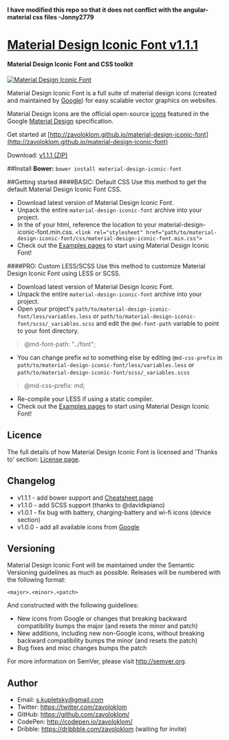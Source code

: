 #### I have modified this repo so that it does not conflict with the angular-material css files -Jonny2779

# [Material Design Iconic Font v1.1.1](http://zavoloklom.github.io/material-design-iconic-font)
#### Material Design Iconic Font and CSS toolkit

[![Material Design Iconic Font](http://zavoloklom.github.io/material-design-iconic-font/images/Material-Design-Iconic-Font.png)](http://zavoloklom.github.io/material-design-iconic-font/)

Material Design Iconic Font is a full suite of material design icons (created and maintained by [Google](https://github.com/google/material-design-icons)) for easy scalable vector graphics on websites.

Material Design Icons are the official open-source [icons](http://www.google.com/design/spec/resources/sticker-sheets.html#sticker-sheets-components) featured in the Google [Material Design](http://www.google.com/design/spec) specification.

Get started at [http://zavoloklom.github.io/material-design-iconic-font](http://zavoloklom.github.io/material-design-iconic-font)

Download: [v1.1.1 (ZIP)](https://github.com/zavoloklom/material-design-iconic-font/releases/download/v1.1.1/material-design-iconic-font.zip)

##Install
**Bower:**       `bower install material-design-iconic-font`

##Getting started
####BASIC: Default CSS
Use this method to get the default Material Design Iconic Font CSS.
- Download latest version of Material Design Iconic Font.
- Unpack the entire `material-design-iconic-font` archive into your project.
- In the <head> of your html, reference the location to your material-design-iconic-font.min.css.
`<link rel="stylesheet" href="path/to/material-design-iconic-font/css/material-design-iconic-font.min.css">`
- Check out the [Examples pages](http://zavoloklom.github.io/material-design-iconic-font/examples.html) to start using Material Design Iconic Font!

####PRO: Custom LESS/SCSS
Use this method to customize Material Design Iconic Font using LESS or SCSS.
- Download latest version of Material Design Iconic Font.
- Unpack the entire `material-design-iconic-font` archive into your project.
- Open your project's `path/to/material-design-iconic-font/less/variables.less` or `path/to/material-design-iconic-font/scss/_variables.scss` and edit the `@md-font-path` variable to point to your font directory.

> @md-font-path:   "../font";

- You can change prefix `md` to something else by editing `@md-css-prefix` in `path/to/material-design-iconic-font/less/variables.less` or `path/to/material-design-iconic-font/scss/_variables.scss`

> @md-css-prefix:       md;

- Re-compile your LESS if using a static compiler.
- Check out the [Examples pages](http://zavoloklom.github.io/material-design-iconic-font/examples.html) to start using Material Design Iconic Font!

## Licence
The full details of how Material Design Iconic Font is licensed and 'Thanks to' section: [License page](http://zavoloklom.github.io/material-design-iconic-font/license.html).

## Changelog
- v1.1.1 - add bower support and [Cheatsheet page](http://zavoloklom.github.io/material-design-iconic-font/cheatsheet.html)
- v1.1.0 - add SCSS support (thanks to @davidkpiano)
- v1.0.1 - fix bug with battery, charging-battery and wi-fi icons (device section)
- v1.0.0 - add all available icons from [Google](https://github.com/google/material-design-icons)

## Versioning
Material Design Iconic Font will be maintained under the Semantic Versioning guidelines as much as possible. Releases will be numbered with the following format:

`<major>.<minor>.<patch>`

And constructed with the following guidelines:

* New icons from Google or changes that breaking backward compatibility bumps the major (and resets the minor and patch)
* New additions, including new non-Google icons, without breaking backward compatibility bumps the minor (and resets the patch)
* Bug fixes and misc changes bumps the patch

For more information on SemVer, please visit http://semver.org.

## Author
- Email: s.kupletsky@gmail.com
- Twitter: https://twitter.com/zavoloklom
- GitHub: https://github.com/zavoloklom/
- CodePen: http://codepen.io/zavoloklom/
- Dribble: https://dribbble.com/zavoloklom (waiting for invite)
